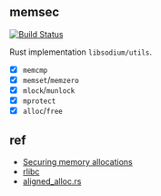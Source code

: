 memsec
------

[![Build Status](https://travis-ci.org/quininer/memsec.svg?branch=master)](https://travis-ci.org/quininer/memsec)

Rust implementation `libsodium/utils`.

* [x] `memcmp`
* [x] `memset`/`memzero`
* [x] `mlock`/`munlock`
* [x] `mprotect`
* [x] `alloc`/`free`

ref
---

* [Securing memory allocations](https://download.libsodium.org/doc/helpers/memory_management.html)
* [rlibc](https://github.com/alexcrichton/rlibc)
* [aligned_alloc.rs](https://github.com/jonas-schievink/aligned_alloc.rs)
